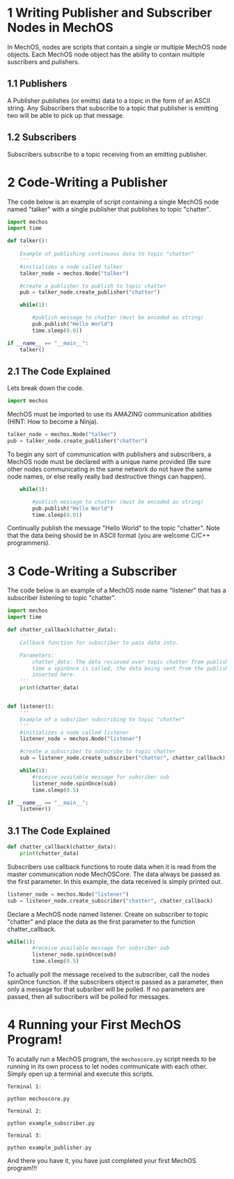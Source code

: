 # 1 Writing Publisher and Subscriber Nodes in MechOS
In MechOS, nodes are scripts that contain a single or multiple MechOS node objects. Each MechOS node object has the ability to contain multiple suscribers and pulishers. 

## 1.1 Publishers
A Publisher publishes (or emitts) data to a topic in the form of an ASCII string. Any Subscribers that subscribe to a topic that publisher is emitting two will be able to pick up that message.

## 1.2 Subscribers
Subscribers subscribe to a topic receiving from an emitting publisher.

# 2 Code-Writing a Publisher
The code below is an example of script containing a single MechOS node named "talker" with a single publisher that publishes to topic "chatter".

```python
import mechos
import time

def talker():
    '''
    Example of publishing continuous data to topic "chatter"
    '''
    #initializes a node called talker
    talker_node = mechos.Node("talker")

    #create a publisher to publish to topic chatter
    pub = talker_node.create_publisher("chatter")

    while(1):

        #publish message to chatter (must be encoded as string)
        pub.publish("Hello World")
        time.sleep(0.01)

if __name__ == "__main__":
    talker()
```

## 2.1 The Code Explained

Lets break down the code.
```python
import mechos
```
MechOS must be imported to use its AMAZING communication abilities (HINT: How to become a Ninja).
```python
talker_node = mechos.Node("talker")
pub = talker_node.create_publisher("chatter")
```
To begin any sort of communication with publishers and subscribers, a MechOS node must be declared with a unique name provided (Be sure other nodes communicating in the same network do not have the same node names, or else really really bad destructive things can happen).

```python
    while(1):

        #publish message to chatter (must be encoded as string)
        pub.publish("Hello World")
        time.sleep(0.01)
```
Continually publish the message "Hello World" to the topic "chatter". Note that the data being should be in ASCII format (you are welcome C/C++ programmers).

# 3 Code-Writing a Subscriber

The code below is an example of a MechOS node name "listener" that has a subscriber listening to topic "chatter". 
```python
import mechos
import time

def chatter_callback(chatter_data):
    '''
    Callback function for subscriber to pass data into.

    Parameters:
        chatter_data: The data recieved over topic chatter from publisher. Each
        time a spinOnce is called, the data being sent from the publisher is
        inserted here.
    '''
    print(chatter_data)


def listener():
    '''
    Example of a subsriber subscribing to topic "chatter"
    '''
    #initializes a node called listener
    listener_node = mechos.Node("listener")

    #create a subscriber to subscribe to topic chatter
    sub = listener_node.create_subscriber("chatter", chatter_callback)

    while(1):
        #receive available message for subsriber sub
        listener_node.spinOnce(sub)
        time.sleep(0.5)

if __name__ == "__main__":
    listener()
```
## 3.1 The Code Explained
```python
def chatter_callback(chatter_data):
    print(chatter_data)
```
Subscribers use callback functions to route data when it is read from the master communication node MechOSCore. The data always be passed as the first parameter. In this example, the data received is simply printed out.

```python
listener_node = mechos.Node("listener")
sub = listener_node.create_subscriber("chatter", chatter_callback)
```

Declare a MechOS node named listener. Create on subscriber to topic "chatter" and place the data as the first parameter to the function chatter_callback.

```python
while(1):
        #receive available message for subsriber sub
        listener_node.spinOnce(sub)
        time.sleep(0.5)
```
To actually poll the message received to the subscriber, call the nodes spinOnce function. If the subscribers object is passed as a parameter, then only a message for that subsriber will be polled. If no parameters are passed, then all subscribers will be polled for messages.

# 4 Running your First MechOS Program!

To acutally run a MechOS program, the `mechoscore.py` script needs to be running in its own process to let nodes communicate with each other. Simply open up a terminal and execute this scripts. 

```
Terminal 1:

python mechoscore.py
```
```
Terminal 2:

python example_subscriber.py
```
```
Terminal 3:

python example_publisher.py
```
And there you have it, you have just completed your first MechOS program!!!

